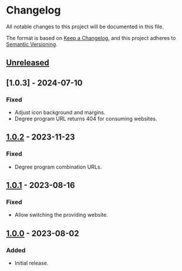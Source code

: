 # Changelog

All notable changes to this project will be documented in this file.

The format is based on [Keep a Changelog](https://keepachangelog.com/en/1.1.0/),
and this project adheres to [Semantic Versioning](https://semver.org/spec/v2.0.0.html).

## [Unreleased]
## [1.0.3] - 2024-07-10
### Fixed
- Adjust icon background and margins.
- Degree program URL returns 404 for consuming websites.

## [1.0.2] - 2023-11-23
### Fixed
- Degree program combination URLs.

## [1.0.1] - 2023-08-16
### Fixed
- Allow switching the providing website.

## [1.0.0] - 2023-08-02
### Added
- Initial release.

[Unreleased]: https://github.com/RRZE-Webteam/FAU-Studium-Embed/compare/1.0.3...HEAD
[1.0.2]: https://github.com/RRZE-Webteam/FAU-Studium-Embed/compare/1.0.2...1.0.3
[1.0.2]: https://github.com/RRZE-Webteam/FAU-Studium-Embed/compare/1.0.1...1.0.2
[1.0.1]: https://github.com/RRZE-Webteam/FAU-Studium-Embed/compare/1.0.0...1.0.1
[1.0.0]: https://github.com/RRZE-Webteam/FAU-Studium-Embed/releases/tag/1.0.0
